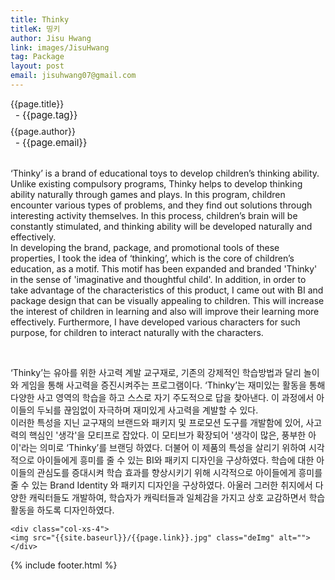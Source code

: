 ```yaml
---
title: Thinky
titleK: 띵키
author: Jisu Hwang
link: images/JisuHwang
tag: Package
layout: post
email: jisuhwang07@gmail.com
---	
```


<div class="container">

<div class="deDep">
{{page.title}}<br>
<p style="font-size:15px; margin:0px; padding:0px 0px 0px 8px; margin:0px 0px 8px 0px;">- {{page.tag}}</p>
{{page.author}}<br>
<p style="font-size:15px; margin:0px; padding:0px 0px 0px 8px;">- {{page.email}}</p>
</div>

<br>

<div class="det lato">



‘Thinky’ is a brand of educational toys to develop children’s thinking ability. Unlike existing compulsory programs, Thinky helps to develop thinking ability naturally through games and plays. In this program, children encounter various types of problems, and they find out solutions through interesting activity themselves. In this process, children’s brain will be constantly stimulated, and thinking ability will be developed naturally and effectively.
<br>
In developing the brand, package, and promotional tools of these properties, I took the idea of ‘thinking’, which is the core of children’s education, as a motif. This motif has been expanded and branded 'Thinky' in the sense of 'imaginative and thoughtful child'. In addition, in order to take advantage of the characteristics of this product, I came out with BI and package design that can be visually appealing to children. This will increase the interest of children in learning and also will improve their learning more effectively. Furthermore, I have developed various characters for such purpose, for children to interact naturally with the characters. 



</div>

<br>

<div class="noto">

‘Thinky’는 유아를 위한 사고력 계발 교구재로, 기존의 강제적인 학습방법과 달리 놀이와 게임을 통해 사고력을 증진시켜주는 프로그램이다. ‘Thinky’는 재미있는 활동을 통해 다양한 사고 영역의 학습을 하고 스스로 자기 주도적으로 답을 찾아낸다. 이 과정에서 아이들의 두뇌를 끊임없이 자극하며 재미있게 사고력을 계발할 수 있다.
<br>
이러한 특성을 지닌 교구재의 브랜드와 패키지 및 프로모션 도구를 개발함에 있어, 사고력의 핵심인 '생각'을 모티프로 잡았다. 이 모티브가 확장되어 '생각이 많은, 풍부한 아이'라는 의미로 ‘Thinky’를 브랜딩 하였다. 더불어 이 제품의 특성을 살리기 위하여 시각적으로 아이들에게 흥미를 줄 수 있는 BI와 패키지 디자인을 구상하였다. 학습에 대한 아이들의 관심도를 증대시켜 학습 효과를 향상시키기 위해 시각적으로 아이들에게 흥미를 줄 수 있는 Brand Identity 와 패키지 디자인을 구상하였다. 아울러 그러한 취지에서 다양한 캐릭터들도 개발하여, 학습자가 캐릭터들과 일체감을 가지고 상호 교감하면서 학습 활동을 하도록 디자인하였다.


</div>

<div class="row noto">
	
	<div class="col-xs-4">
	<img src="{{site.baseurl}}/{{page.link}}.jpg" class="deImg" alt=""></div>
	
</div>

	

</div> 

{% include footer.html %}